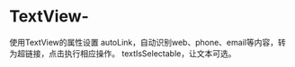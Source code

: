 # TextView-
使用TextView的属性设置
  autoLink，自动识别web、phone、email等内容，转为超链接，点击执行相应操作。
  textIsSelectable，让文本可选。
